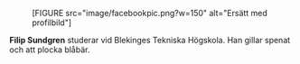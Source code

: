 <div class="author-byline">
<figure class="figure left">
[FIGURE src="image/facebookpic.png?w=150" alt="Ersätt med profilbild"]
</figure>

<p><strong>Filip Sundgren</strong></a> studerar vid Blekinges Tekniska Högskola. Han gillar spenat och att plocka blåbär.</p>
</div>
